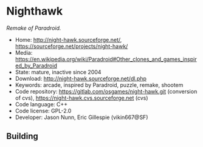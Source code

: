 # Nighthawk

_Remake of Paradroid._

- Home: http://night-hawk.sourceforge.net/, https://sourceforge.net/projects/night-hawk/
- Media: https://en.wikipedia.org/wiki/Paradroid#Other_clones_and_games_inspired_by_Paradroid
- State: mature, inactive since 2004
- Download: http://night-hawk.sourceforge.net/dl.php
- Keywords: arcade, inspired by Paradroid, puzzle, remake, shootem
- Code repository: https://gitlab.com/osgames/night-hawk.git (conversion of cvs), https://night-hawk.cvs.sourceforge.net (cvs)
- Code language: C++
- Code license: GPL-2.0
- Developer: Jason Nunn, Eric Gillespie (vikin667@SF)

## Building
